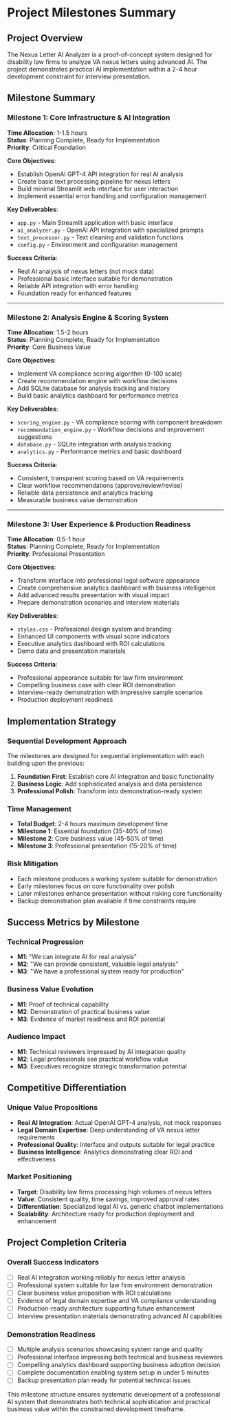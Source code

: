 # Project Milestones Summary

## Project Overview

The Nexus Letter AI Analyzer is a proof-of-concept system designed for disability law firms to analyze VA nexus letters using advanced AI. The project demonstrates practical AI implementation within a 2-4 hour development constraint for interview presentation.

## Milestone Summary

### Milestone 1: Core Infrastructure & AI Integration
**Time Allocation**: 1-1.5 hours  
**Status**: Planning Complete, Ready for Implementation  
**Priority**: Critical Foundation

**Core Objectives**:
- Establish OpenAI GPT-4 API integration for real AI analysis
- Create basic text processing pipeline for nexus letters
- Build minimal Streamlit web interface for user interaction
- Implement essential error handling and configuration management

**Key Deliverables**:
- `app.py` - Main Streamlit application with basic interface
- `ai_analyzer.py` - OpenAI API integration with specialized prompts
- `text_processor.py` - Text cleaning and validation functions
- `config.py` - Environment and configuration management

**Success Criteria**:
- Real AI analysis of nexus letters (not mock data)
- Professional basic interface suitable for demonstration
- Reliable API integration with error handling
- Foundation ready for enhanced features

---

### Milestone 2: Analysis Engine & Scoring System
**Time Allocation**: 1.5-2 hours  
**Status**: Planning Complete, Ready for Implementation  
**Priority**: Core Business Value

**Core Objectives**:
- Implement VA compliance scoring algorithm (0-100 scale)
- Create recommendation engine with workflow decisions
- Add SQLite database for analysis tracking and history
- Build basic analytics dashboard for performance metrics

**Key Deliverables**:
- `scoring_engine.py` - VA compliance scoring with component breakdown
- `recommendation_engine.py` - Workflow decisions and improvement suggestions
- `database.py` - SQLite integration with analysis tracking
- `analytics.py` - Performance metrics and basic dashboard

**Success Criteria**:
- Consistent, transparent scoring based on VA requirements
- Clear workflow recommendations (approve/review/revise)
- Reliable data persistence and analytics tracking
- Measurable business value demonstration

---

### Milestone 3: User Experience & Production Readiness
**Time Allocation**: 0.5-1 hour  
**Status**: Planning Complete, Ready for Implementation  
**Priority**: Professional Presentation

**Core Objectives**:
- Transform interface into professional legal software appearance
- Create comprehensive analytics dashboard with business intelligence
- Add advanced results presentation with visual impact
- Prepare demonstration scenarios and interview materials

**Key Deliverables**:
- `styles.css` - Professional design system and branding
- Enhanced UI components with visual score indicators
- Executive analytics dashboard with ROI calculations
- Demo data and presentation materials

**Success Criteria**:
- Professional appearance suitable for law firm environment
- Compelling business case with clear ROI demonstration
- Interview-ready demonstration with impressive sample scenarios
- Production deployment readiness

## Implementation Strategy

### Sequential Development Approach
The milestones are designed for sequential implementation with each building upon the previous:

1. **Foundation First**: Establish core AI integration and basic functionality
2. **Business Logic**: Add sophisticated analysis and data persistence
3. **Professional Polish**: Transform into demonstration-ready system

### Time Management
- **Total Budget**: 2-4 hours maximum development time
- **Milestone 1**: Essential foundation (35-40% of time)
- **Milestone 2**: Core business value (45-50% of time)  
- **Milestone 3**: Professional presentation (15-20% of time)

### Risk Mitigation
- Each milestone produces a working system suitable for demonstration
- Early milestones focus on core functionality over polish
- Later milestones enhance presentation without risking core functionality
- Backup demonstration plan available if time constraints require

## Success Metrics by Milestone

### Technical Progression
- **M1**: "We can integrate AI for real analysis"
- **M2**: "We can provide consistent, valuable legal analysis"
- **M3**: "We have a professional system ready for production"

### Business Value Evolution
- **M1**: Proof of technical capability
- **M2**: Demonstration of practical business value
- **M3**: Evidence of market readiness and ROI potential

### Audience Impact
- **M1**: Technical reviewers impressed by AI integration quality
- **M2**: Legal professionals see practical workflow value
- **M3**: Executives recognize strategic transformation potential

## Competitive Differentiation

### Unique Value Propositions
- **Real AI Integration**: Actual OpenAI GPT-4 analysis, not mock responses
- **Legal Domain Expertise**: Deep understanding of VA nexus letter requirements
- **Professional Quality**: Interface and outputs suitable for legal practice
- **Business Intelligence**: Analytics demonstrating clear ROI and effectiveness

### Market Positioning
- **Target**: Disability law firms processing high volumes of nexus letters
- **Value**: Consistent quality, time savings, improved approval rates
- **Differentiation**: Specialized legal AI vs. generic chatbot implementations
- **Scalability**: Architecture ready for production deployment and enhancement

## Project Completion Criteria

### Overall Success Indicators
- [ ] Real AI integration working reliably for nexus letter analysis
- [ ] Professional system suitable for law firm environment demonstration
- [ ] Clear business value proposition with ROI calculations
- [ ] Evidence of legal domain expertise and VA compliance understanding
- [ ] Production-ready architecture supporting future enhancement
- [ ] Interview presentation materials demonstrating advanced AI capabilities

### Demonstration Readiness
- [ ] Multiple analysis scenarios showcasing system range and quality
- [ ] Professional interface impressing both technical and business reviewers
- [ ] Compelling analytics dashboard supporting business adoption decision
- [ ] Complete documentation enabling system setup in under 5 minutes
- [ ] Backup presentation plan ready for potential technical issues

This milestone structure ensures systematic development of a professional AI system that demonstrates both technical sophistication and practical business value within the constrained development timeframe.